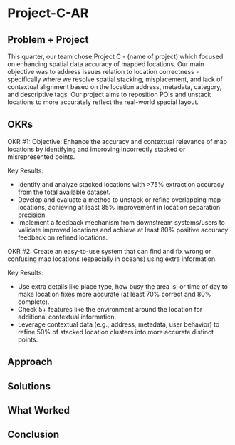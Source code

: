 # Project-C-AR

## Problem + Project 
This quarter, our team chose Project C - (name of project) which focused on enhancing spatial data accuracy of mapped locations. Our main objective was to address issues relation to location correctness - specifically where we resolve spatial stacking, misplacement, and lack of contextual alignment based on the location address, metadata, category, and descriptive tags. Our project aims to reposition POIs and unstack locations to more accurately reflect the real-world spacial layout. 

## OKRs 
OKR #1: 
Objective: 
Enhance the accuracy and contextual relevance of map locations by identifying and improving incorrectly stacked or misrepresented points.

Key Results: 
* Identify and analyze stacked locations with >75% extraction accuracy from the total available dataset.
* Develop and evaluate a method to unstack or refine overlapping map locations, achieving at least 85% improvement in location separation precision.
* Implement a feedback mechanism from downstream systems/users to validate improved locations and achieve at least 80% positive accuracy feedback on refined locations.

OKR #2: 
Create an easy-to-use system that can find and fix wrong or confusing map locations (especially in oceans) using extra information.

Key Results: 
* Use extra details like place type, how busy the area is, or time of day to make location fixes more accurate (at least 70% correct and 80% complete).
* Check 5+ features like the environment around the location for additional contextual information.
* Leverage contextual data (e.g., address, metadata, user behavior) to refine 50% of stacked location clusters into more accurate distinct points.

## Approach 

## Solutions 

## What Worked 

## Conclusion 